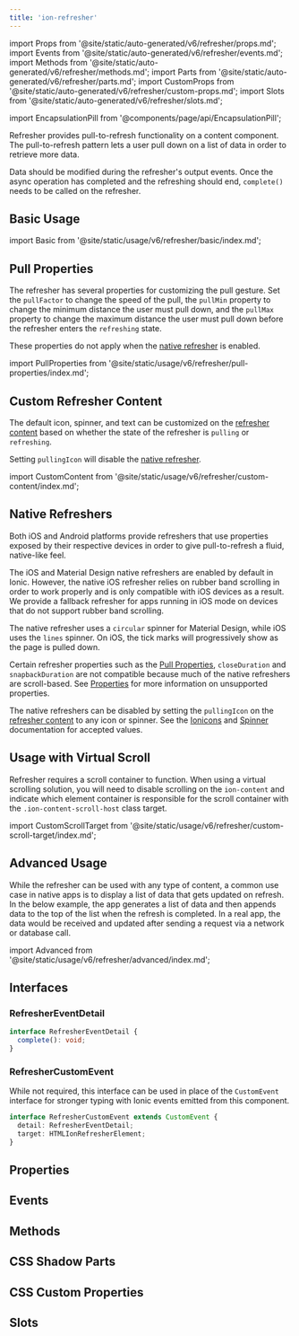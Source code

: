 ```yaml
---
title: 'ion-refresher'
---
```


import Props from '@site/static/auto-generated/v6/refresher/props.md';
import Events from '@site/static/auto-generated/v6/refresher/events.md';
import Methods from '@site/static/auto-generated/v6/refresher/methods.md';
import Parts from '@site/static/auto-generated/v6/refresher/parts.md';
import CustomProps from '@site/static/auto-generated/v6/refresher/custom-props.md';
import Slots from '@site/static/auto-generated/v6/refresher/slots.md';

<head>
  <title>ion-refresher: Pull-to-Refresh Page Content on Ionic Apps</title>
  <meta
    name="description"
    content="ion-refresher provides pull-to-refresh functionality on content components. Learn how this lets users pull down on a page using touch to retrieve more data."
  />
</head>

import EncapsulationPill from '@components/page/api/EncapsulationPill';

Refresher provides pull-to-refresh functionality on a content component. The pull-to-refresh pattern lets a user pull down on a list of data in order to retrieve more data.

Data should be modified during the refresher's output events. Once the async operation has completed and the refreshing should end, `complete()` needs to be called on the refresher.

## Basic Usage

import Basic from '@site/static/usage/v6/refresher/basic/index.md';

<Basic />

## Pull Properties

The refresher has several properties for customizing the pull gesture. Set the `pullFactor` to change the speed of the pull, the `pullMin` property to change the minimum distance the user must pull down, and the `pullMax` property to change the maximum distance the user must pull down before the refresher enters the `refreshing` state.

These properties do not apply when the [native refresher](#native-refreshers) is enabled.

import PullProperties from '@site/static/usage/v6/refresher/pull-properties/index.md';

<PullProperties />

## Custom Refresher Content

The default icon, spinner, and text can be customized on the [refresher content](./refresher-content) based on whether the state of the refresher is `pulling` or `refreshing`.

Setting `pullingIcon` will disable the [native refresher](#native-refreshers).

import CustomContent from '@site/static/usage/v6/refresher/custom-content/index.md';

<CustomContent />

## Native Refreshers

Both iOS and Android platforms provide refreshers that use properties exposed by their respective devices in order to give pull-to-refresh a fluid, native-like feel.

The iOS and Material Design native refreshers are enabled by default in Ionic. However, the native iOS refresher relies on rubber band scrolling in order to work properly and is only compatible with iOS devices as a result. We provide a fallback refresher for apps running in iOS mode on devices that do not support rubber band scrolling.

The native refresher uses a `circular` spinner for Material Design, while iOS uses the `lines` spinner. On iOS, the tick marks will progressively show as the page is pulled down.

Certain refresher properties such as the [Pull Properties](#pull-properties), `closeDuration` and `snapbackDuration` are not compatible because much of the native refreshers are scroll-based. See [Properties](#properties) for more information on unsupported properties.

The native refreshers can be disabled by setting the `pullingIcon` on the [refresher content](#custom-refresher-content) to any icon or spinner. See the [Ionicons](https://ionic.io/ionicons) and [Spinner](./spinner) documentation for accepted values.

## Usage with Virtual Scroll

Refresher requires a scroll container to function. When using a virtual scrolling solution, you will need to disable scrolling on the `ion-content` and indicate which element container is responsible for the scroll container with the `.ion-content-scroll-host` class target.

import CustomScrollTarget from '@site/static/usage/v6/refresher/custom-scroll-target/index.md';

<CustomScrollTarget />

## Advanced Usage

While the refresher can be used with any type of content, a common use case in native apps is to display a list of data that gets updated on refresh. In the below example, the app generates a list of data and then appends data to the top of the list when the refresh is completed. In a real app, the data would be received and updated after sending a request via a network or database call.

import Advanced from '@site/static/usage/v6/refresher/advanced/index.md';

<Advanced />

## Interfaces

### RefresherEventDetail

```typescript
interface RefresherEventDetail {
  complete(): void;
}
```

### RefresherCustomEvent

While not required, this interface can be used in place of the `CustomEvent` interface for stronger typing with Ionic events emitted from this component.

```typescript
interface RefresherCustomEvent extends CustomEvent {
  detail: RefresherEventDetail;
  target: HTMLIonRefresherElement;
}
```

## Properties

<Props />

## Events

<Events />

## Methods

<Methods />

## CSS Shadow Parts

<Parts />

## CSS Custom Properties

<CustomProps />

## Slots

<Slots />
